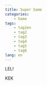 ```yaml
---
title: Super Game
categories:
    - Game
tags:
    - tag1en
    - tag2
    - tag3
    - tag4
    - tag5
    - tag6
lang: en
---
```

LEL! 
<!-- more -->
KEK 